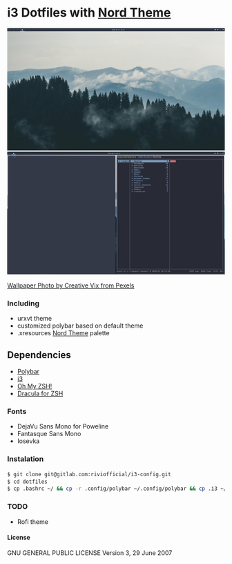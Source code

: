 # i3 Dotfiles with [Nord Theme](https://www.nordtheme.com/)

![](prev1.png)
![](prev2.png)


[Wallpaper Photo by Creative Vix from Pexels](https://www.pexels.com/photo/forest-mountains-fog-clouds-9754/)
### Including
  - urxvt theme
  - customized polybar based on default theme
  - .xresources [Nord Theme](https://www.nordtheme.com/) palette

## Dependencies

- [Polybar](https://polybar.github.io/)
- [i3](https://i3wm.org/)
- [Oh My ZSH!](https://ohmyz.sh/)
- [Dracula for ZSH](https://github.com/dracula/zsh/tree/44e7b24cc9b102ccdbc2fab277dda5b103a5189c)

### Fonts
- DejaVu Sans Mono for Poweline
- Fantasque Sans Mono
- Iosevka

### Instalation
```sh
$ git clone git@gitlab.com:riviofficial/i3-config.git
$ cd dotfiles
$ cp .bashrc ~/ && cp -r .config/polybar ~/.config/polybar && cp .i3 ~/ && cp .Xresources ~/ && cp .zshrc ~/ 
```

### TODO
- Rofi theme

#### License

GNU GENERAL PUBLIC LICENSE  Version 3, 29 June 2007
